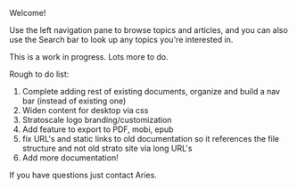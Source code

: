 Welcome!

  Use the left navigation pane to browse topics and articles, and you can also use the Search bar to look up any topics you're interested in.

This is a work in progress. Lots more to do.

Rough to do list:

 1. Complete adding rest of existing documents, organize and build a nav bar (instead of existing one)
 2. Widen content for desktop via css
 3. Stratoscale logo branding/customization
 4. Add feature to export to PDF, mobi, epub
 5. fix URL's and static links to old documentation so it references the file structure and not old strato site via long URL's
 6. Add more documentation! 

  

If you have questions just contact Aries.